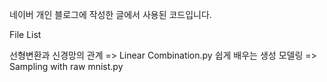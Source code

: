 네이버 개인 블로그에 작성한 글에서 사용된 코드입니다.

File List

선형변환과 신경망의 관계 => Linear Combination.py
쉽게 배우는 생성 모델링 => Sampling with raw mnist.py
